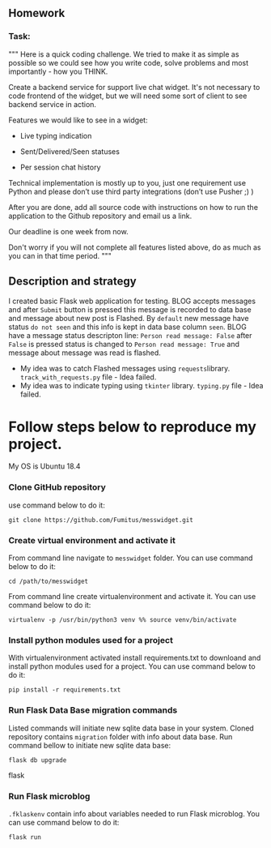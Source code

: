 ## Homework

### Task:

"""
Here is a quick coding challenge. We tried to make it as simple as possible so we could see how you write code, solve problems and most importantly - how you THINK.

Create a backend service for support live chat widget. It's not necessary to code frontend of the widget, but we will need some sort of client to see backend service in action.

Features we would like to see in a widget:

 -  Live typing indication

 -  Sent/Delivered/Seen statuses

 -  Per session chat history

Technical implementation is mostly up to you, just one requirement use Python and please don’t use third party integrations (don’t use Pusher ;) ) 

After you are done, add all source code with instructions on how to run the application to the Github repository and email us a link.

Our deadline is one week from now.

Don't worry if you will not complete all features listed above, do as much as you can in that time period.
"""

## Description and strategy

I created basic Flask web application for testing. BLOG accepts messages and after `Submit` button is pressed this message is recorded to data base and message about new post is Flashed. By `default` new message have status `do not seen` and this info is kept in data base column `seen`. 
BLOG have a message status descripton line: `Person read message: False` after `False` is pressed status is changed to `Person read message: True` and message about message was read is flashed.

* My idea was to catch Flashed messages using `requests`library. `track_with_requests.py` file - Idea failed.
* My idea was to indicate typing using `tkinter` library. `typing.py` file - Idea failed.


# Follow steps below to reproduce my project.

My OS is Ubuntu 18.4

### Clone GitHub repository
use command below to do it:

```
git clone https://github.com/Fumitus/messwidget.git
```
### Create virtual environment and activate it 

From command line navigate to `messwidget` folder. You can use command below to do it:
```
cd /path/to/messwidget
```

From command line create virtualenvironment and activate it. You can use command below to do it:
```
virtualenv -p /usr/bin/python3 venv %% source venv/bin/activate
```

### Install python modules used for a project

With virtualenvironment activated install requirements.txt to downloand and install python modules used for a project. You can use command below to do it:
```
pip install -r requirements.txt
```

### Run Flask Data Base migration commands

Listed commands will initiate new sqlite data base in your system. Cloned repository contains `migration` folder with info about data base. Run command bellow to initiate new sqlite data base:

```
flask db upgrade
```
flask 

### Run Flask microblog

`.fklaskenv` contain info about variables needed to run Flask microblog. You can use command below to do it:
```
flask run
```
